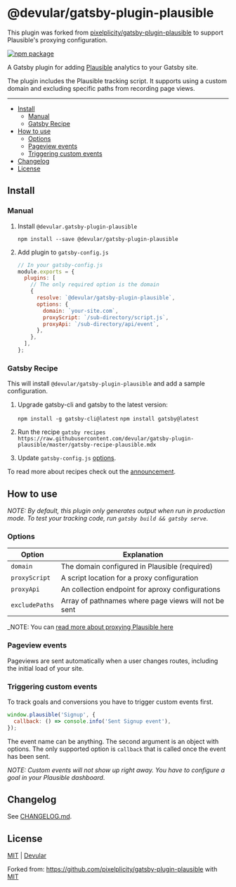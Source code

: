 # @devular/gatsby-plugin-plausible

This plugin was forked from [pixelplicity/gatsby-plugin-plausible](https://github.com/pixelplicity/gatsby-plugin-plausible) to support Plausible's proxying configuration.

[![npm package](https://flat.badgen.net/npm/v/gatsby-plugin-plausible)](https://badgen.net/npm/v/gatsby-plugin-plausible)

A Gatsby plugin for adding [Plausible](https://plausible.io/) analytics to your Gatsby site.

The plugin includes the Plausible tracking script. It supports using a custom domain and excluding specific paths from recording page views.

---

- [Install](#install)
  - [Manual](#manual)
  - [Gatsby Recipe](#gatsby-recipe)
- [How to use](#how-to-use)
  - [Options](#options)
  - [Pageview events](#pageview-events)
  - [Triggering custom events](#triggering-custom-events)
- [Changelog](#changelog)
- [License](#license)

## Install

### Manual

1. Install `@devular.gatsby-plugin-plausible`

   `npm install --save @devular/gatsby-plugin-plausible`

2. Add plugin to `gatsby-config.js`

   ```javascript
   // In your gatsby-config.js
   module.exports = {
     plugins: [
       // The only required option is the domain
       {
         resolve: `@devular/gatsby-plugin-plausible`,
         options: {
           domain: `your-site.com`,
           proxyScript: `/sub-directory/script.js`,
           proxyApi: `/sub-directory/api/event`,
         },
       },
     ],
   };
   ```

### Gatsby Recipe

This will install `@devular/gatsby-plugin-plausible` and add a sample configuration.

1. Upgrade gatsby-cli and gatsby to the latest version:

   `npm install -g gatsby-cli@latest`
   `npm install gatsby@latest`

2. Run the recipe
   `gatsby recipes https://raw.githubusercontent.com/devular/gatsby-plugin-plausible/master/gatsby-recipe-plausible.mdx`

3. Update `gatsby-config.js` [options](#options).

To read more about recipes check out the [announcement](https://www.gatsbyjs.org/blog/2020-04-15-announcing-gatsby-recipes/).

## How to use

_NOTE: By default, this plugin only generates output when run in production mode. To test your tracking code, run `gatsby build && gatsby serve`_.

### Options

| Option         | Explanation                                          |
| -------------- | ---------------------------------------------------- |
| `domain`       | The domain configured in Plausible (required)        |
| `proxyScript`  | A script location for a proxy configuration          |
| `proxyApi`     | An collection endpoint for aproxy configurations     |
| `excludePaths` | Array of pathnames where page views will not be sent |

\_NOTE: You can [read more about proxying Plausible here](https://plausible.io/docs/proxy/introduction)

### Pageview events

Pageviews are sent automatically when a user changes routes, including the initial load of your site.

### Triggering custom events

To track goals and conversions you have to trigger custom events first.

```js
window.plausible('Signup', {
  callback: () => console.info('Sent Signup event'),
});
```

The event name can be anything. The second argument is an object with options. The only supported option is `callback` that is called once the event has been sent.

_NOTE: Custom events will not show up right away. You have to configure a goal in your Plausible dashboard_.

## Changelog

See [CHANGELOG.md](CHANGELOG.md).

## License

[MIT](https://github.com/devular/gatsby-plugin-plausible/blob/master/LICENSE) | [Devular](https://devular.com)

Forked from: https://github.com/pixelplicity/gatsby-plugin-plausible with [MIT](https://github.com/pixelplicity/gatsby-plugin-plausible/blob/master/LICENSE)
